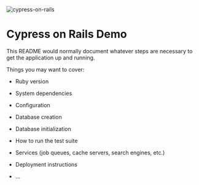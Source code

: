 ![cypress-on-rails](https://user-images.githubusercontent.com/27221/200412448-ba1ffbf3-90b1-4fcf-9381-73ab519be235.png)

# Cypress on Rails Demo

This README would normally document whatever steps are necessary to get the
application up and running.

Things you may want to cover:

* Ruby version

* System dependencies

* Configuration

* Database creation

* Database initialization

* How to run the test suite

* Services (job queues, cache servers, search engines, etc.)

* Deployment instructions

* ...
